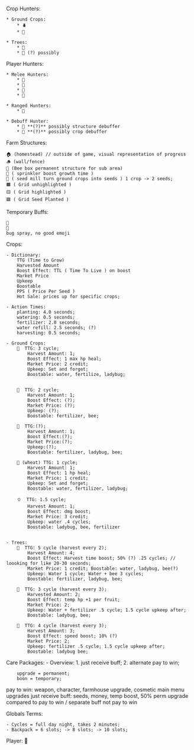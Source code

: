 Crop Hunters: 

    * Ground Crops:
        * 🪲 
        * 🐜

    * Trees:
        * 🦫 
        * 🦇 (?) possibly


Player Hunters:

    * Melee Hunters:
        * 🐺
        * 🦀
        * 🦊
        * 🧟

    * Ranged Hunters:
        * 🦂

    * Debuff Hunter:
        * 🦅 **(?)** possibly structure debuffer
        * 🦟 **(?)** possibly crop debuffer


Farm Structures:

    🏠 (homestead) // outside of game, visual representation of progress
    🪵 (wall/fence)
    🐝 (Bee box permanent structure for sub area)
    🎇 ( sprinkler boost growth time )
    🌱 ( seed mill turn ground crops into seeds ) 1 crop -> 2 seeds;
    🟫 ( Grid unhighlighted )
    🟨 ( Grid highlighted )
    🟩 ( Grid Seed Planted )

Temporary Buffs:

    🐝 
    🐞 
    bug spray, no good emoji

Crops:

    - Dictionary:
        TTG (Time to Grow)
        Harvested Amount
        Boost Effect: TTL ( Time To Live ) on boost
        Market Price
        Upkeep
        Boostable
        PPS ( Price Per Seed )
        Hot Sale: prices up for specific crops;

    - Action Times:
        planting: 4.0 seconds;
        watering: 0.5 seconds;
        fertilizer: 2.0 seconds;
        water refill: 2.5 seconds; (?)
        harvesting: 0.5 seconds;

    - Ground Crops: 
        🌽  TTG: 3 cycle;
            Harvest Amount: 1;
            Boost Effect: 1 max hp heal; 
            Market Price: 2 credit; 
            Upkeep: Set and forget; 
            Boostable: water, fertilize, ladybug;
            
        
        🍓  TTG: 2 cycle;
            Harvest Amount: 1;
            Boost Effect: (?);
            Market Price: (?);
            Upkeep: (?);
            Boostable: fertilizer, bee;

        🍉  TTG:(?);
            Harvest Amount: 1;
            Boost Effect:(?); 
            Market Price:(?); 
            Upkeep:(?);
            Boostable: fertilizer, ladybug, bee;
        
        🧇 (wheat) TTG: 1 cycle;
            Harvest Amount: 1; 
            Boost Effect: 1 hp heal; 
            Market Price: 1 credit; 
            Upkeep: Set and forget;
            Boostable: water, fertilizer, ladybug;
        
        🫑  TTG: 1.5 cycle; 
            Harvest Amount: 1;
            Boost Effect: dmg boost; 
            Market Price: 3 credit; 
            Upkeep: water .4 cycles; 
            Boostable: ladybug, bee, fertilizer

        
    - Trees:
        🍎  TTG: 5 cycle (harvest every 2);
            Harvest Amount: 4;
            Boost Effect: Harvest time boost; 50% (?) .25 cycles; // loooking for like 20-30 seconds;
            Market Price: 1 credit; Boostable: water, ladybug, bee(?)
            Upkeep: Water 1 cycle; Water + bee 3 cycles; 
            Boostable: fertilizer, ladybug, bee;

        🥑  TTG: 3 cycle (harvest every 3);
            Harvested Amount: 2; 
            Boost Effect: temp hp +1 per fruit;
            Market Price: 2; 
            Upkeep: Water + fertilizer .5 cycle; 1.5 cycle upkeep after;
            Boostable: ladybug, bee;
        
        🍌  TTG: 4 cycle (harvest every 3); 
            Harvest Amount: 3;
            Boost Effect: speed boost; 10% (?) 
            Market Price: 2; 
            Upkeep: fertilizer .5 cycle; 1.5 cycle upkeep after;
            Boostable: ladybug bee; 

Care Packages: 
    - Overview: 
        1. just receive buff;
        2. alternate pay to win;
        
        upgrade = permanent;
        boon = temporary;
    
pay to win: weapon, character, farmhouse upgrade, cosmetic main menu upgrades
just receive buff: seeds, money, temp boost, 50% perm upgrade compared to pay to win / separate buff not pay to win

Globals Terms:

    - Cycles = full day night, takes 2 minutes;
    - Backpack = 6 slots; -> 8 slots; -> 10 slots;

Player: 
🐰
